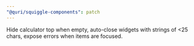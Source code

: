 ```yaml
---
"@quri/squiggle-components": patch
---
```


Hide calculator top when empty, auto-close widgets with strings of <25 chars, expose errors when items are focused.

